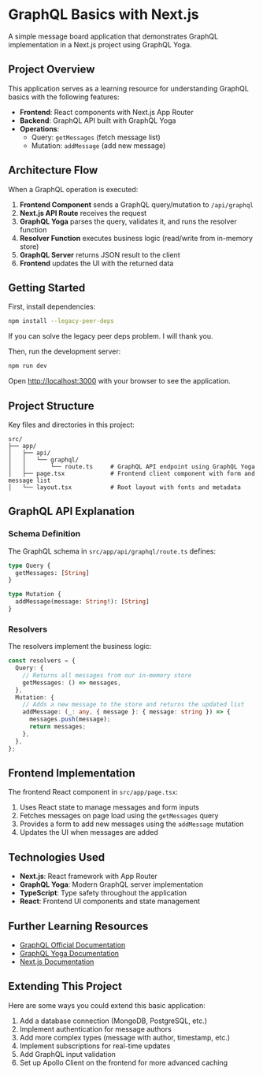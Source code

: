 # GraphQL Basics with Next.js

A simple message board application that demonstrates GraphQL implementation in a Next.js project using GraphQL Yoga.

## Project Overview

This application serves as a learning resource for understanding GraphQL basics with the following features:

- **Frontend**: React components with Next.js App Router
- **Backend**: GraphQL API built with GraphQL Yoga
- **Operations**:
  - Query: `getMessages` (fetch message list)
  - Mutation: `addMessage` (add new message)

## Architecture Flow

When a GraphQL operation is executed:

1. **Frontend Component** sends a GraphQL query/mutation to `/api/graphql`
2. **Next.js API Route** receives the request
3. **GraphQL Yoga** parses the query, validates it, and runs the resolver function
4. **Resolver Function** executes business logic (read/write from in-memory store)
5. **GraphQL Server** returns JSON result to the client
6. **Frontend** updates the UI with the returned data

## Getting Started

First, install dependencies:

```bash
npm install --legacy-peer-deps
```

If you can solve the legacy peer deps problem. I will thank you.

Then, run the development server:

```bash
npm run dev
```

Open [http://localhost:3000](http://localhost:3000) with your browser to see the application.

## Project Structure

Key files and directories in this project:

```
src/
├── app/
│   ├── api/
│   │   └── graphql/
│   │       └── route.ts     # GraphQL API endpoint using GraphQL Yoga
│   ├── page.tsx             # Frontend client component with form and message list
│   └── layout.tsx           # Root layout with fonts and metadata
```

## GraphQL API Explanation

### Schema Definition

The GraphQL schema in `src/app/api/graphql/route.ts` defines:

```graphql
type Query {
  getMessages: [String]
}

type Mutation {
  addMessage(message: String!): [String]
}
```

### Resolvers

The resolvers implement the business logic:

```typescript
const resolvers = {
  Query: {
    // Returns all messages from our in-memory store
    getMessages: () => messages,
  },
  Mutation: {
    // Adds a new message to the store and returns the updated list
    addMessage: (_: any, { message }: { message: string }) => {
      messages.push(message);
      return messages;
    },
  },
};
```

## Frontend Implementation

The frontend React component in `src/app/page.tsx`:

1. Uses React state to manage messages and form inputs
2. Fetches messages on page load using the `getMessages` query
3. Provides a form to add new messages using the `addMessage` mutation
4. Updates the UI when messages are added

## Technologies Used

- **Next.js**: React framework with App Router
- **GraphQL Yoga**: Modern GraphQL server implementation
- **TypeScript**: Type safety throughout the application
- **React**: Frontend UI components and state management

## Further Learning Resources

- [GraphQL Official Documentation](https://graphql.org/learn/)
- [GraphQL Yoga Documentation](https://the-guild.dev/graphql/yoga-server)
- [Next.js Documentation](https://nextjs.org/docs)

## Extending This Project

Here are some ways you could extend this basic application:

1. Add a database connection (MongoDB, PostgreSQL, etc.)
2. Implement authentication for message authors
3. Add more complex types (message with author, timestamp, etc.)
4. Implement subscriptions for real-time updates
5. Add GraphQL input validation
6. Set up Apollo Client on the frontend for more advanced caching
